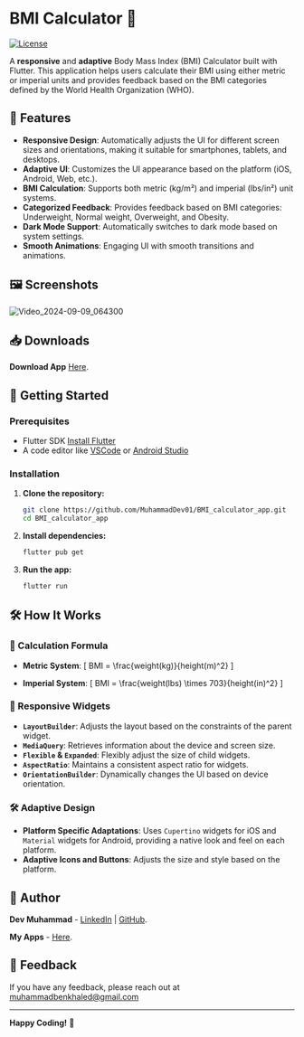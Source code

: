 # BMI Calculator 🧮

[![License](https://img.shields.io/badge/license-MIT-blue.svg)](LICENSE)

A **responsive** and **adaptive** Body Mass Index (BMI) Calculator built with Flutter. This application helps users calculate their BMI using either metric or imperial units and provides feedback based on the BMI categories defined by the World Health Organization (WHO). 

## 📱 Features

- **Responsive Design**: Automatically adjusts the UI for different screen sizes and orientations, making it suitable for smartphones, tablets, and desktops.
- **Adaptive UI**: Customizes the UI appearance based on the platform (iOS, Android, Web, etc.).
- **BMI Calculation**: Supports both metric (kg/m²) and imperial (lbs/in²) unit systems.
- **Categorized Feedback**: Provides feedback based on BMI categories: Underweight, Normal weight, Overweight, and Obesity.
- **Dark Mode Support**: Automatically switches to dark mode based on system settings.
- **Smooth Animations**: Engaging UI with smooth transitions and animations.


## 🖼️ Screenshots

![Video_2024-09-09_064300](https://github.com/user-attachments/assets/10280cbd-75e0-41b1-b31d-dc606092d966)

## 📥 Downloads

**Download App**      [Here](https://drive.google.com/drive/folders/1YOzitF6RP27tDswPjbN0Su8Wqwm8zDNN).


## 🚀 Getting Started

### Prerequisites

- Flutter SDK [Install Flutter](https://flutter.dev/docs/get-started/install)
- A code editor like [VSCode](https://code.visualstudio.com/) or [Android Studio](https://developer.android.com/studio)

### Installation

1. **Clone the repository:**

    ```bash
    git clone https://github.com/MuhammadDev01/BMI_calculator_app.git
    cd BMI_calculator_app
    ```

2. **Install dependencies:**

    ```bash
    flutter pub get
    ```

3. **Run the app:**

    ```bash
    flutter run
    ```

## 🛠️ How It Works

### 📐 Calculation Formula

- **Metric System**: 
  \[
  BMI = \frac{weight(kg)}{height(m)^2}
  \]

- **Imperial System**: 
  \[
  BMI = \frac{weight(lbs) \times 703}{height(in)^2}
  \]

### 🎨 Responsive Widgets

- **`LayoutBuilder`**: Adjusts the layout based on the constraints of the parent widget.
- **`MediaQuery`**: Retrieves information about the device and screen size.
- **`Flexible` & `Expanded`**: Flexibly adjust the size of child widgets.
- **`AspectRatio`**: Maintains a consistent aspect ratio for widgets.
- **`OrientationBuilder`**: Dynamically changes the UI based on device orientation.

### 🛠️ Adaptive Design

- **Platform Specific Adaptations**: Uses `Cupertino` widgets for iOS and `Material` widgets for Android, providing a native look and feel on each platform.
- **Adaptive Icons and Buttons**: Adjusts the size and style based on the platform.

## 👤 Author

**Dev Muhammad** - [LinkedIn](https://www.linkedin.com/in/muhammad-khaled-811a9431a/) | [GitHub](https://github.com/MuhammadDev01).

**My Apps** - [Here](https://drive.google.com/drive/folders/18YQL6izZ-kHC2D2FamP89nJKfQyQOAx0).

## 💬 Feedback

If you have any feedback, please reach out at muhammadbenkhaled@gmail.com

---

**Happy Coding!** 🚀
